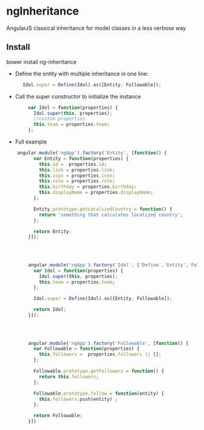 # ngInheritance
AngularJS classical inheritance for model classes in a less verbose way

## Install

bower install ng-inheritance


- Define the entity with multiple inheritance in one line:
```javascript
      Idol.super = Define(Idol).as([Entity, Followable]);
```
- Call the super constructor to initialize the instance

```javascript      
        var Idol = function(properties) {
          Idol.super(this, properties);
          //custom properties
          this.team = properties.team;
        };
```
        
  - Full example
  
```javascript
    angular.module('ngApp').factory('Entity', [function() {
          var Entity = function(properties) {
            this.id =  properties.id;
            this.link = properties.link;
            this.icon = properties.icon;
            this.role = properties.role;
            this.birthday = properties.birthday;
            this.displayName = properties.displayName;
          };

          Entity.prototype.getLocalizedCountry = function() {
            return 'something that calculates localized country';
          };

          return Entity;
        }]);
      
    

      
        angular.module('ngApp').factory('Idol', ['Define','Entity','Followable',function(Define, Entity, Followable) {
          var Idol = function(properties) {
            Idol.super(this, properties);
            this.team = properties.team;
          };

          Idol.super = Define(Idol).as([Entity, Followable]);

          return Idol;
        }]);
      
    

      
        angular.module('ngApp').factory('Followable', [function() {
          var Followable = function(properties) {
            this.followers =  properties.followers || [];
          };

          Followable.prototype.getFollowers = function() {
            return this.followers;
          };

          Followable.prototype.follow = function(entity) {
            this.followers.push(entity) ;
          };

          return Followable;
        }])
   
```       
